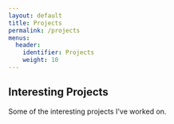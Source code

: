 ```yaml
---
layout: default
title: Projects
permalink: /projects
menus:
  header:
    identifier: Projects
    weight: 10
---
```


## Interesting Projects
Some of the interesting projects I've worked on.

